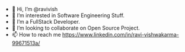 - 👋 Hi, I’m @ravivish
- 👀 I’m interested in Software Engineering Stuff.
- 🌱 I’m a FullStack Developer.
- 💞️ I’m looking to collaborate on Open Source Project.
- 📫 How to reach me https://www.linkedin.com/in/ravi-vishwakarma-99671513a/

<!---
ravivish/ravivish is a ✨ special ✨ repository because its `README.md` (this file) appears on your GitHub profile.
You can click the Preview link to take a look at your changes.
--->
